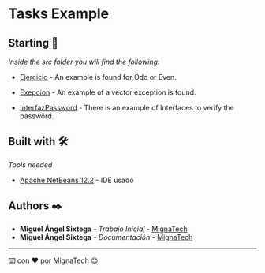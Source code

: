 # Tasks Example
## Starting 🚀
_Inside the src folder you will find the following:_

* [Ejercicio](https://github.com/MignaTech/Task/tree/master/src/Ejercicio) - An example is found for Odd or Even.

* [Exepcion](https://github.com/MignaTech/Task/tree/master/src/Exepcion) - An example of a vector exception is found.

* [InterfazPassword](https://github.com/MignaTech/Task/tree/master/src/InterfazPassword) - There is an example of Interfaces to verify the password.

## Built with 🛠️

_Tools needed_

* [Apache NetBeans 12.2](https://netbeans.apache.org/download/nb122/nb122.html) - IDE usado

## Authors ✒️

* **Miguel Ángel Sixtega** - *Trabajo Inicial* - [MignaTech](https://github.com/MignaTech)
* **Miguel Ángel Sixtega** - *Documentación* - [MignaTech](https://github.com/MignaTech)


---
⌨️ con ❤️ por [MignaTech](https://github.com/MignaTech) 😊
